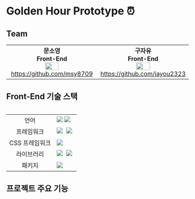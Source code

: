 # Golden Hour Prototype ⏰

## Team

<table align="center" style="width:100%;">
  <tr align="center">
    <td style="width: 50%;">
        <b>문소영</b>
        <br/>
        <b>Front-End</b>
        <br/>
        <img src='./prototype/src/assets/github_sy.png' width="40%">
        <br/>
        <a href="https://github.com/msy8709">https://github.com/msy8709</a>
    </td>
    <td style="width: 50%;">
        <b>구자유</b>
        <br/>
        <b>Front-End</b>
        <br/>
        <img src='./prototype/src/assets/github_jy.png' width="40%">
        <br/>
        <a href="https://github.com/jayou2323">https://github.com/jayou2323</a>
    </td>
  </tr>
<table>

## Front-End 기술 스택

<table>
<tr>
 <td align="center">언어</td>
 <td>
  <img src="https://img.shields.io/badge/JavaScript-F7DF1E?style=for-the-badge&logo=JavaScript&logoColor=white"/>
  <img src="https://img.shields.io/badge/HTML-239120?style=for-the-badge&logo=html5&logoColor=white"/>
 </td>
</tr>
<tr>
 <td align="center">프레임워크</td>
 <td>
 <img src="https://img.shields.io/badge/React-20232A?style=for-the-badge&logo=react&logoColor=61DAFB"/>&nbsp
  <img src="https://img.shields.io/badge/React_Native-20232A?style=for-the-badge&logo=react&logoColor=61DAFB"/>

 </td>
</tr>
<tr>
 <td align="center">CSS 프레임워크</td>
 <td>
  <img src="https://img.shields.io/badge/CSS-239120?&style=for-the-badge&logo=css3&logoColor=white"/>
 </td>
</tr>
<tr>
 <td align="center">라이브러리</td>
 <td>
  <img src="https://img.shields.io/badge/Axios-6028e0?style=for-the-badge&logo=Axios&logoColor=ffffff"/>&nbsp
  <img src="https://img.shields.io/badge/Redux-593D88?style=for-the-badge&logo=redux&logoColor=white"/>&nbsp
 </td>
</tr>
<tr>
 <td align="center">패키지</td>
 <td>
    <img src="https://img.shields.io/badge/npm-CB3837?style=for-the-badge&logo=NPM&logoColor=ffffff"/>
  </td>
</tr>
</table>


## 프로젝트 주요 기능
